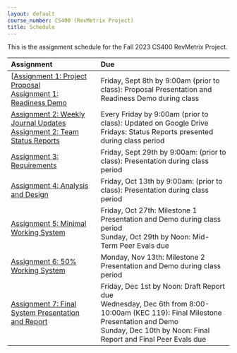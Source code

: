 ```yaml
---
layout: default
course_number: CS400 (RevMetrix Project)
title: Schedule
---
```


This is the assignment schedule for the Fall 2023 CS400 RevMetrix Project. 

**Assignment** | **Due**
:--------------|:---------
[[Assignment 1: Project Proposal](../../assign/assign01.html)<br>[Assignment 1: Readiness Demo](../../assign/assign01.html)  | Friday, Sept 8th by 9:00am (prior to class): Proposal Presentation and Readiness Demo during class
[Assignment 2: Weekly Journal Updates](../../assign/assign02.html)<br>[Assignment 2: Team Status Reports](../../assign/assign02.html) | Every Friday by 9:00am (prior to class): Updated on Google Drive<br> Fridays: Status Reports presented during class period
[Assignment 3: Requirements](../../assign/assign03.html)                   | Friday, Sept 29th by 9:00am: (prior to class): Presentation during class period
[Assignment 4: Analysis and Design](../../assign/assign04.html)            | Friday, Oct 13th by 9:00am: (prior to class): Presentation during class period
[Assignment 5: Minimal Working System](assign/assign05.html)               | Friday, Oct 27th: Milestone 1 Presentation and Demo during class period<br>Sunday, Oct 29th by Noon: Mid-Term Peer Evals due
[Assignment 6: 50% Working System](assign/assign06.html)                   | Monday, Nov 13th: Milestone 2 Presentation and Demo during class period
[Assignment 7: Final System Presentation and Report](assign/assign07.html) | Friday, Dec 1st by Noon: Draft Report due<br>Wednesday, Dec 6th from 8:00-10:00am (KEC 119): Final Milestone Presentation and Demo<br>Sunday, Dec 10th by Noon: Final Report and Final Peer Evals due